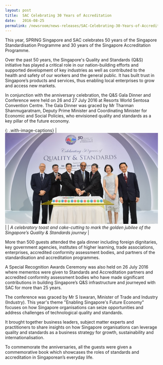 ```yaml
---
layout: post
title:  SAC Celebrating 30 Years of Accreditation
date:   2016-08-25
permalink: /newsroom/news-releases/SAC-Celebrating-30-Years-of-Accreditation
---
```


This year, SPRING Singapore and SAC celebrates 50 years of the Singapore Standardisation Programme and 30 years of the Singapore Accreditation Programme.
 
Over the past 50 years, the Singapore's Quality and Standards (Q&S) initiative has played a critical role in our nation-building efforts and supported development of key industries as well as contributed to the health and safety of our workers and the general public. It has built trust in Singapore’s products and services, thus enabling local enterprises to grow and access new markets.
 
In conjunction with the anniversary celebration, the Q&S Gala Dinner and Conference were held on 26 and 27 July 2016 at Resorts World Sentosa Convention Centre. The Gala Dinner was graced by Mr Tharman Shanmugaratnam, Deputy Prime Minister and Coordinating Minister for Economic and Social Policies, who envisioned quality and standards as a key pillar of the future economy.

{: .with-image-captions}
| ![qualityandstandardsdinner](/images/press-release/photos/Quality-and-Standards-Dinner.jpg) |
| _A celebratory toast and cake-cutting to mark the golden jubilee of the Singapore’s Quality & Standards journey_ |

More than 500 guests attended the gala dinner including foreign dignitaries, key government agencies, institutes of higher learning, trade associations, enterprises, accredited conformity assessment bodies, and partners of the standardisation and accreditation programmes.
 
A Special Recognition Awards Ceremony was also held on 26 July 2016 where mementos were given to Standards and Accreditation partners and accredited conformity assessment bodies who have made significant contributions in building Singapore’s Q&S infrastructure and journeyed with SAC for more than 25 years.
 
The conference was graced by Mr S Iswaran, Minister of Trade and Industry (Industry). This year's theme "Enabling Singapore's Future Economy" focuses on how Singapore organisations can seize opportunities and address challenges of technological quality and standards.
 
It brought together business leaders, subject matter experts and practitioners to share insights on how Singapore organisations can leverage quality and standards as a business strategy for growth, sustainability and internationalisation.
 
To commemorate the anniversaries, all the guests were given a commemorative book which showcases the roles of standards and accreditation in Singaporean’s everyday life.
